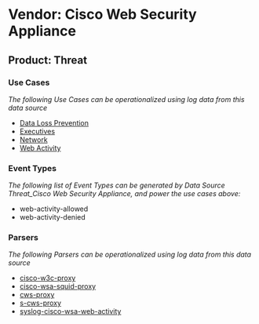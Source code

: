 Vendor: Cisco Web Security Appliance
====================================
Product: Threat
---------------

### Use Cases

_The following Use Cases can be operationalized using log data from this data source_

* [Data Loss Prevention](../UseCases/usecase_data_loss_prevention.md)
* [Executives](../UseCases/usecase_executives.md)
* [Network](../UseCases/usecase_network.md)
* [Web Activity](../UseCases/usecase_web_activity.md)


### Event Types

_The following list of Event Types can be generated by Data Source Threat_Cisco Web Security Appliance, and power the use cases above:_

- web-activity-allowed
- web-activity-denied


### Parsers

_The following Parsers can be operationalized using log data from this data source_

* [cisco-w3c-proxy](../Parsers/parserContent_cisco-w3c-proxy.md)
* [cisco-wsa-squid-proxy](../Parsers/parserContent_cisco-wsa-squid-proxy.md)
* [cws-proxy](../Parsers/parserContent_cws-proxy.md)
* [s-cws-proxy](../Parsers/parserContent_s-cws-proxy.md)
* [syslog-cisco-wsa-web-activity](../Parsers/parserContent_syslog-cisco-wsa-web-activity.md)

